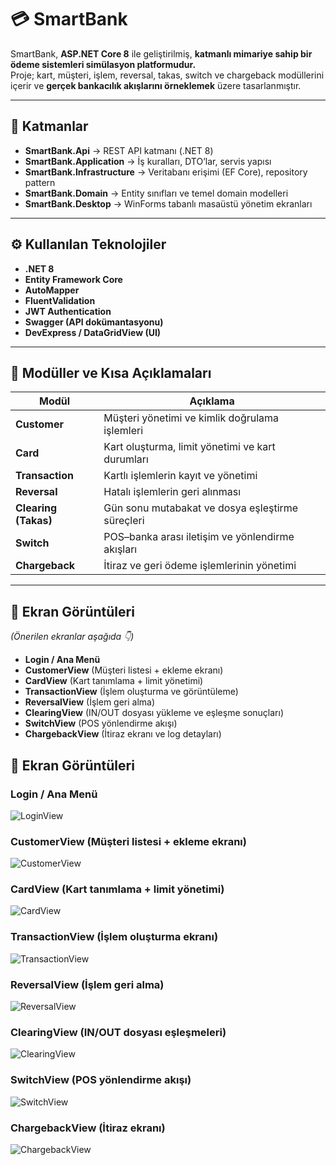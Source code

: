 # 💳 SmartBank

SmartBank, **ASP.NET Core 8** ile geliştirilmiş, **katmanlı mimariye sahip bir ödeme sistemleri simülasyon platformudur.**  
Proje; kart, müşteri, işlem, reversal, takas, switch ve chargeback modüllerini içerir ve **gerçek bankacılık akışlarını örneklemek** üzere tasarlanmıştır.

---

## 🧩 Katmanlar
- **SmartBank.Api** → REST API katmanı (.NET 8)
- **SmartBank.Application** → İş kuralları, DTO’lar, servis yapısı
- **SmartBank.Infrastructure** → Veritabanı erişimi (EF Core), repository pattern
- **SmartBank.Domain** → Entity sınıfları ve temel domain modelleri
- **SmartBank.Desktop** → WinForms tabanlı masaüstü yönetim ekranları

---

## ⚙️ Kullanılan Teknolojiler
- **.NET 8**
- **Entity Framework Core**
- **AutoMapper**
- **FluentValidation**
- **JWT Authentication**
- **Swagger (API dokümantasyonu)**
- **DevExpress / DataGridView (UI)**

---

## 💼 Modüller ve Kısa Açıklamaları
| Modül | Açıklama |
|--------|-----------|
| **Customer** | Müşteri yönetimi ve kimlik doğrulama işlemleri |
| **Card** | Kart oluşturma, limit yönetimi ve kart durumları |
| **Transaction** | Kartlı işlemlerin kayıt ve yönetimi |
| **Reversal** | Hatalı işlemlerin geri alınması |
| **Clearing (Takas)** | Gün sonu mutabakat ve dosya eşleştirme süreçleri |
| **Switch** | POS–banka arası iletişim ve yönlendirme akışları |
| **Chargeback** | İtiraz ve geri ödeme işlemlerinin yönetimi |

---

## 📸 Ekran Görüntüleri
*(Önerilen ekranlar aşağıda 👇)*  
- **Login / Ana Menü**  
- **CustomerView** (Müşteri listesi + ekleme ekranı)  
- **CardView** (Kart tanımlama + limit yönetimi)  
- **TransactionView** (İşlem oluşturma ve görüntüleme)
- **ReversalView** (İşlem geri alma)
- **ClearingView** (IN/OUT dosyası yükleme ve eşleşme sonuçları)
- **SwitchView** (POS yönlendirme akışı)
- **ChargebackView** (İtiraz ekranı ve log detayları)
 

## 📸 Ekran Görüntüleri

### Login / Ana Menü
![LoginView](Screenshots/Login.png)

### CustomerView (Müşteri listesi + ekleme ekranı)
![CustomerView](Screenshots/Customer.png)

### CardView (Kart tanımlama + limit yönetimi)
![CardView](Screenshots/Card.png)

### TransactionView (İşlem oluşturma ekranı)
![TransactionView](Screenshots/Transaction.png)

### ReversalView (İşlem geri alma)
![ReversalView](Screenshots/Reversal.png)

### ClearingView (IN/OUT dosyası eşleşmeleri)
![ClearingView](Screenshots/Clearing.png)

### SwitchView (POS yönlendirme akışı)
![SwitchView](Screenshots/Switch.png)

### ChargebackView (İtiraz ekranı)
![ChargebackView](Screenshots/Chargeback.png)

